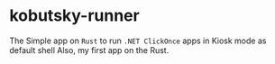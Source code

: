 # kobutsky-runner

The Simple app on `Rust` to run `.NET ClickOnce` apps in Kiosk mode as default shell
Also, my first app on the Rust.
